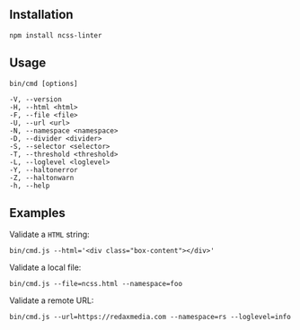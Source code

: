 

Installation
------------

```
npm install ncss-linter
```


Usage
-----

```
bin/cmd [options]

-V, --version
-H, --html <html>
-F, --file <file>
-U, --url <url>
-N, --namespace <namespace>
-D, --divider <divider>
-S, --selector <selector>
-T, --threshold <threshold>
-L, --loglevel <loglevel>
-Y, --haltonerror
-Z, --haltonwarn
-h, --help
```


Examples
--------

Validate a `HTML` string:

```
bin/cmd.js --html='<div class="box-content"></div>'
```

Validate a local file:

```
bin/cmd.js --file=ncss.html --namespace=foo
```

Validate a remote URL:

```
bin/cmd.js --url=https://redaxmedia.com --namespace=rs --loglevel=info
```

